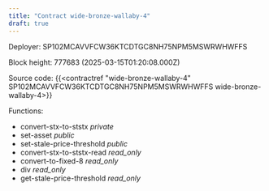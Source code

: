 ```yaml
---
title: "Contract wide-bronze-wallaby-4"
draft: true
---
```

Deployer: SP102MCAVVFCW36KTCDTGC8NH75NPM5MSWRWHWFFS


 



Block height: 777683 (2025-03-15T01:20:08.000Z)

Source code: {{<contractref "wide-bronze-wallaby-4" SP102MCAVVFCW36KTCDTGC8NH75NPM5MSWRWHWFFS wide-bronze-wallaby-4>}}

Functions:

* convert-stx-to-ststx _private_
* set-asset _public_
* set-stale-price-threshold _public_
* convert-stx-to-ststx-read _read_only_
* convert-to-fixed-8 _read_only_
* div _read_only_
* get-stale-price-threshold _read_only_
